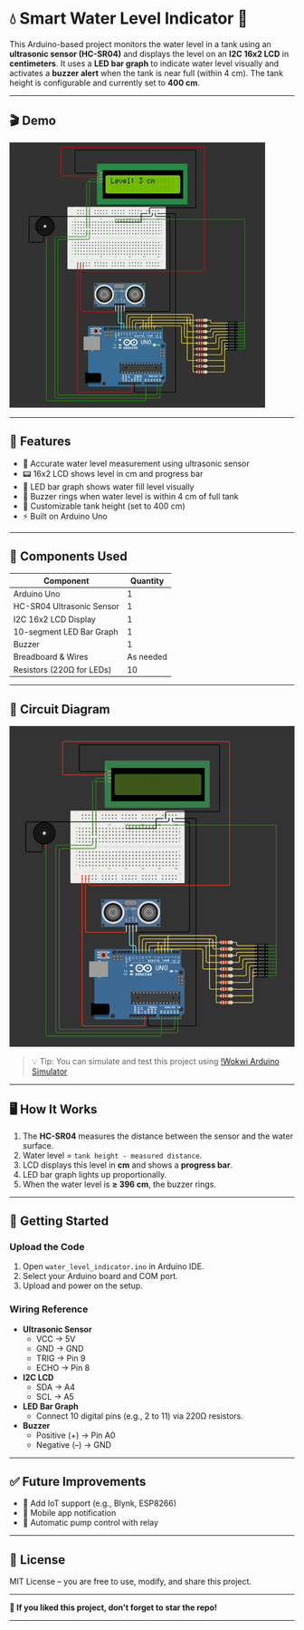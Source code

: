 # 💧 Smart Water Level Indicator 🚰

This Arduino-based project monitors the water level in a tank using an **ultrasonic sensor (HC-SR04)** and displays the level on an **I2C 16x2 LCD** in **centimeters**. It uses a **LED bar graph** to indicate water level visually and activates a **buzzer alert** when the tank is near full (within 4 cm). The tank height is configurable and currently set to **400 cm**.

---

## 🎬 Demo

![Smart Water Level Indicator Demo](images/demo1.gif)

---

## 🔧 Features

- 🧪 Accurate water level measurement using ultrasonic sensor
- 📟 16x2 LCD shows level in cm and progress bar
- 🔋 LED bar graph shows water fill level visually
- 🚨 Buzzer rings when water level is within 4 cm of full tank
- 📏 Customizable tank height (set to 400 cm)
- ⚡ Built on Arduino Uno

---

## 🧠 Components Used

| Component            | Quantity |
|----------------------|----------|
| Arduino Uno          | 1        |
| HC-SR04 Ultrasonic Sensor | 1    |
| I2C 16x2 LCD Display | 1        |
| 10-segment LED Bar Graph | 1     |
| Buzzer               | 1        |
| Breadboard & Wires   | As needed |
| Resistors (220Ω for LEDs) | 10     |

---

## 🔌 Circuit Diagram

![Circuit Diagram](images/ckt.png)

 > 💡 Tip: You can simulate and test this project using [!Wokwi Arduino Simulator]([https://wokwi.com](https://wokwi.com/projects/433375135102663681))

---

## 🖥️ How It Works

1. The **HC-SR04** measures the distance between the sensor and the water surface.
2. Water level = `tank height - measured distance`.
3. LCD displays this level in **cm** and shows a **progress bar**.
4. LED bar graph lights up proportionally.
5. When the water level is **≥ 396 cm**, the buzzer rings.

---

## 🚀 Getting Started

### Upload the Code

1. Open `water_level_indicator.ino` in Arduino IDE.
2. Select your Arduino board and COM port.
3. Upload and power on the setup.

### Wiring Reference

- **Ultrasonic Sensor**
  - VCC → 5V
  - GND → GND
  - TRIG → Pin 9
  - ECHO → Pin 8
- **I2C LCD**
  - SDA → A4
  - SCL → A5
- **LED Bar Graph**
  - Connect 10 digital pins (e.g., 2 to 11) via 220Ω resistors.
- **Buzzer**
  - Positive (+) → Pin A0
  - Negative (–) → GND

---

## ✅ Future Improvements

- 🛜 Add IoT support (e.g., Blynk, ESP8266)
- 📱 Mobile app notification
- 🧠 Automatic pump control with relay

---

## 📜 License

MIT License – you are free to use, modify, and share this project.

---

**🌟 If you liked this project, don't forget to star the repo!**

---
